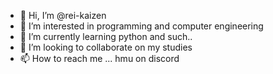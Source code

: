 - 👋 Hi, I’m @rei-kaizen
- 👀 I’m interested in programming and computer engineering
- 🌱 I’m currently learning python and such..
- 💞️ I’m looking to collaborate on my studies
- 📫 How to reach me ... hmu on discord

<!---
rei-kaizen/rei-kaizen is a ✨ special ✨ repository because its `README.md` (this file) appears on your GitHub profile.
You can click the Preview link to take a look at your changes.
--->
